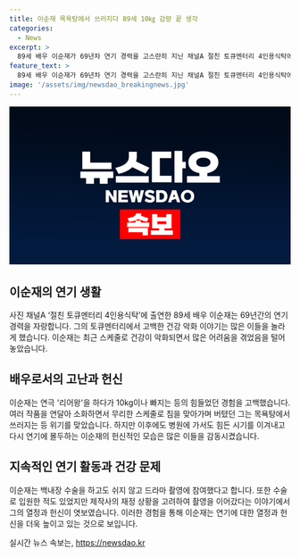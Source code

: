 ```yaml
---
title: 이순재 목욕탕에서 쓰러지다 89세 10㎏ 감량 끝 생각
categories:
  - News
excerpt: >
  89세 배우 이순재가 69년차 연기 경력을 고스란히 지닌 채널A 절친 토큐멘터리 4인용식탁에 출연하며 건강 악화를 고백했다. 최근 스케줄로 인해 10kg을 감량하고, 촬영 중에도 목욕탕에서 쓰러지는 등 힘든 상황을 이겨냈다. 6개월 이상의 강행 촬영으로 백내장 수술까지 받았으며, 재정 상황을 고려해 흐릿한 눈으로도 촬영을 이어갔다. 이순재는 1956년 데뷔 이후 연극, 드라마, 영화를 넘나드는 활약을 이어오고 있다.
feature_text: >
  89세 배우 이순재가 69년차 연기 경력을 고스란히 지닌 채널A 절친 토큐멘터리 4인용식탁에 출연하며 건강 악화를 고백했다. 최근 스케줄로 인해 10kg을 감량하고, 촬영 중에도 목욕탕에서 쓰러지는 등 힘든 상황을 이겨냈다. 6개월 이상의 강행 촬영으로 백내장 수술까지 받았으며, 재정 상황을 고려해 흐릿한 눈으로도 촬영을 이어갔다. 이순재는 1956년 데뷔 이후 연극, 드라마, 영화를 넘나드는 활약을 이어오고 있다.
image: '/assets/img/newsdao_breakingnews.jpg'
---
```


<p><img src="/assets/img/newsdao_breakingnews.jpg" alt="implanttips 속보" /></p>

<h2 data-ke-size="size26">이순재의 연기 생활</h2>

<p data-ke-size="size16">사진 채널A ‘절친 토큐멘터리 4인용식탁’에 출연한 89세 배우 이순재는 69년간의 연기 경력을 자랑합니다. 그의 토큐멘터리에서 고백한 건강 악화 이야기는 많은 이들을 놀라게 했습니다. 이순재는 최근 스케줄로 건강이 악화되면서 많은 어려움을 겪었음을 털어놓았습니다.</p>

<h2 data-ke-size="size26">배우로서의 고난과 헌신</h2>

<p data-ke-size="size16">이순재는 연극 '리어왕'을 하다가 10kg이나 빠지는 등의 힘들었던 경험을 고백했습니다. 여러 작품을 연달아 소화하면서 무리한 스케줄로 침을 맞아가며 버텼던 그는 목욕탕에서 쓰러지는 등 위기를 맞았습니다. 하지만 이후에도 병원에 가서도 힘든 시기를 이겨내고 다시 연기에 몰두하는 이순재의 헌신적인 모습은 많은 이들을 감동시켰습니다. </p>

<h2 data-ke-size="size26">지속적인 연기 활동과 건강 문제</h2>

<p data-ke-size="size16">이순재는 백내장 수술을 하고도 쉬지 않고 드라마 촬영에 참여했다고 합니다. 또한 수술로 입원한 적도 있었지만 제작사의 재정 상황을 고려하여 촬영을 이어갔다는 이야기에서 그의 열정과 헌신이 엿보였습니다. 이러한 경험을 통해 이순재는 연기에 대한 열정과 헌신을 더욱 높이고 있는 것으로 보입니다.</p>
실시간 뉴스 속보는, <a href="https://newsdao.kr" rel="dofollow">https://newsdao.kr</a>


